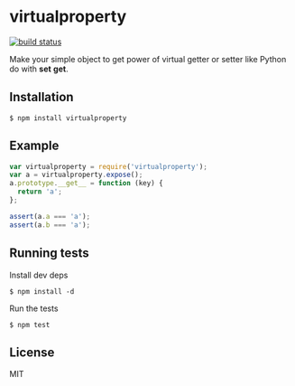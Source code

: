 
# virtualproperty

  [![build status][travis-image]][travis-url]

  Make your simple object to get power of virtual getter or setter like Python do with __set__ __get__.

## Installation

```
$ npm install virtualproperty
```

## Example

```js
var virtualproperty = require('virtualproperty');
var a = virtualproperty.expose();
a.prototype.__get__ = function (key) {
  return 'a';
};

assert(a.a === 'a');
assert(a.b === 'a');
```

## Running tests

  Install dev deps

    $ npm install -d

  Run the tests

    $ npm test

## License

  MIT

[travis-image]: https://img.shields.io/travis/heycalmdown/virtualproperty.svg?style=flat
[travis-url]: https://travis-ci.org/heycalmdown/virtualproperty
